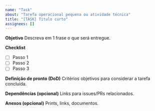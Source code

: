 ```yaml
---
name: "Task"
about: "Tarefa operacional pequena ou atividade técnica"
title: "[TASK] Título curto"
assignees: []
---
```


**Objetivo**
Descreva em 1 frase o que será entregue.

**Checklist**
- [ ] Passo 1
- [ ] Passo 2
- [ ] Passo 3

**Definição de pronto (DoD)**
Critérios objetivos para considerar a tarefa concluída.

**Dependências (opcional)**
Links para issues/PRs relacionados.

**Anexos (opcional)**
Prints, links, documentos.

<!-- issue-type: Task -->
